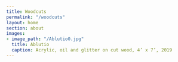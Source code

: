 ```yaml
---
title: Woodcuts
permalink: "/woodcuts"
layout: home
section: about
images:
- image_path: "/Ablutio0.jpg"
  title: Ablutio
  caption: Acrylic, oil and glitter on cut wood, 4’ x 7’, 2019
---
```



